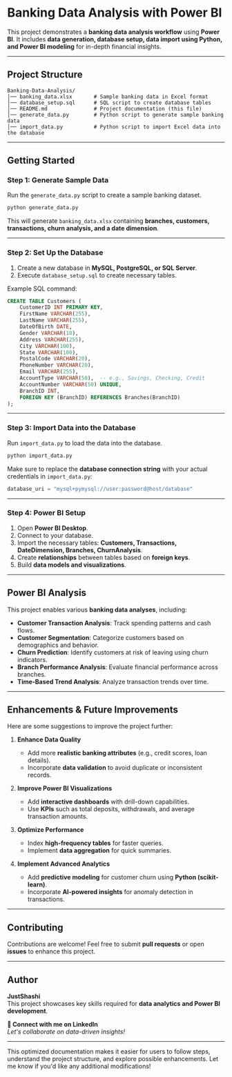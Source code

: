 # **Banking Data Analysis with Power BI**

This project demonstrates a **banking data analysis workflow** using **Power BI**. It includes **data generation, database setup, data import using Python, and Power BI modeling** for in-depth financial insights.

---

## **Project Structure**
```
Banking-Data-Analysis/
│── banking_data.xlsx       # Sample banking data in Excel format
│── database_setup.sql      # SQL script to create database tables
│── README.md               # Project documentation (this file)
│── generate_data.py        # Python script to generate sample banking data
│── import_data.py          # Python script to import Excel data into the database
```

---

## **Getting Started**
### **Step 1: Generate Sample Data**
Run the `generate_data.py` script to create a sample banking dataset.
```bash
python generate_data.py
```
This will generate `banking_data.xlsx` containing **branches, customers, transactions, churn analysis, and a date dimension**.

---

### **Step 2: Set Up the Database**
1. Create a new database in **MySQL, PostgreSQL, or SQL Server**.
2. Execute `database_setup.sql` to create necessary tables.

Example SQL command:
```sql
CREATE TABLE Customers (
    CustomerID INT PRIMARY KEY,
    FirstName VARCHAR(255),
    LastName VARCHAR(255),
    DateOfBirth DATE,
    Gender VARCHAR(10),
    Address VARCHAR(255),
    City VARCHAR(100),
    State VARCHAR(100),
    PostalCode VARCHAR(20),
    PhoneNumber VARCHAR(20),
    Email VARCHAR(255),
    AccountType VARCHAR(50),  -- e.g., Savings, Checking, Credit
    AccountNumber VARCHAR(50) UNIQUE,
    BranchID INT,
    FOREIGN KEY (BranchID) REFERENCES Branches(BranchID)
);
```
---

### **Step 3: Import Data into the Database**
Run `import_data.py` to load the data into the database.
```bash
python import_data.py
```
Make sure to replace the **database connection string** with your actual credentials in `import_data.py`:
```python
database_uri = "mysql+pymysql://user:password@host/database"
```
---

### **Step 4: Power BI Setup**
1. Open **Power BI Desktop**.
2. Connect to your database.
3. Import the necessary tables: **Customers, Transactions, DateDimension, Branches, ChurnAnalysis**.
4. Create **relationships** between tables based on **foreign keys**.
5. Build **data models and visualizations**.

---

## **Power BI Analysis**
This project enables various **banking data analyses**, including:

- **Customer Transaction Analysis**: Track spending patterns and cash flows.
- **Customer Segmentation**: Categorize customers based on demographics and behavior.
- **Churn Prediction**: Identify customers at risk of leaving using churn indicators.
- **Branch Performance Analysis**: Evaluate financial performance across branches.
- **Time-Based Trend Analysis**: Analyze transaction trends over time.

---

## **Enhancements & Future Improvements**
Here are some suggestions to improve the project further:

1. **Enhance Data Quality**  
   - Add more **realistic banking attributes** (e.g., credit scores, loan details).
   - Incorporate **data validation** to avoid duplicate or inconsistent records.

2. **Improve Power BI Visualizations**  
   - Add **interactive dashboards** with drill-down capabilities.  
   - Use **KPIs** such as total deposits, withdrawals, and average transaction amounts.

3. **Optimize Performance**  
   - Index **high-frequency tables** for faster queries.  
   - Implement **data aggregation** for quick summaries.

4. **Implement Advanced Analytics**  
   - Add **predictive modeling** for customer churn using **Python (scikit-learn)**.  
   - Incorporate **AI-powered insights** for anomaly detection in transactions.

---

## **Contributing**
Contributions are welcome! Feel free to submit **pull requests** or open **issues** to enhance this project.

---

## **Author**
**JustShashi**  
This project showcases key skills required for **data analytics and Power BI development**.

**📌 Connect with me on LinkedIn**  
*Let's collaborate on data-driven insights!*

---

This optimized documentation makes it easier for users to follow steps, understand the project structure, and explore possible enhancements. Let me know if you'd like any additional modifications!
